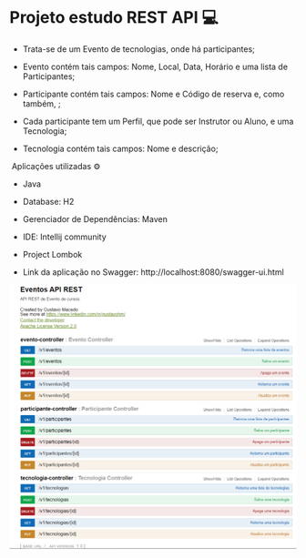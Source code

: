 # Projeto estudo REST API  :computer:

   

- Trata-se de um Evento de tecnologias, onde há participantes;

- Evento contém tais campos: Nome, Local, Data, Horário e uma lista de Participantes;

- Participante contém tais campos: Nome e Código de reserva e, como também, ;

- Cada participante tem um Perfil, que pode ser Instrutor ou Aluno, e uma Tecnologia;

- Tecnologia contém tais campos: Nome e descrição;


​       Aplicações utilizadas :gear:

- Java 

- Database:  H2

- Gerenciador de Dependências: Maven

- IDE: Intellij community

- Project Lombok

-  Link da aplicação no Swagger: http://localhost:8080/swagger-ui.html

  

<img src = "img/Swagger.png">


